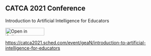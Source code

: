 ## CATCA 2021 Conference

Introduction to Artificial Intelligence for Educators

<a href="https://bit.ly/3psGlsd" target="_blank"><img src="https://raw.githubusercontent.com/callysto/curriculum-notebooks/master/open-in-callysto-button.svg?sanitize=true" width="123" height="24" alt="Open in Callysto"/></a> 

https://catca2021.sched.com/event/geaN/introduction-to-artificial-intelligence-for-educators 
